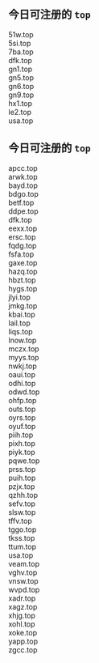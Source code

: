 
## 今日可注册的 `top`
>
51w.top   
5si.top   
7ba.top   
dfk.top   
gn1.top   
gn5.top   
gn6.top   
gn9.top   
hx1.top   
le2.top   
usa.top   


## 今日可注册的 `top`
>
apcc.top   
arwk.top   
bayd.top   
bdgo.top   
betf.top   
ddpe.top   
dfk.top   
eexx.top   
ersc.top   
fqdg.top   
fsfa.top   
gaxe.top   
hazq.top   
hbzt.top   
hygs.top   
jlyi.top   
jmkg.top   
kbai.top   
lail.top   
liqs.top   
lnow.top   
mczx.top   
myys.top   
nwkj.top   
oaui.top   
odhi.top   
odwd.top   
ohfp.top   
outs.top   
oyrs.top   
oyuf.top   
piih.top   
pixh.top   
piyk.top   
pqwe.top   
prss.top   
puih.top   
pzjx.top   
qzhh.top   
sefv.top   
slsw.top   
tffv.top   
tggo.top   
tkss.top   
ttum.top   
usa.top   
veam.top   
vghv.top   
vnsw.top   
wvpd.top   
xadr.top   
xagz.top   
xhjg.top   
xohl.top   
xoke.top   
yapp.top   
zgcc.top   


